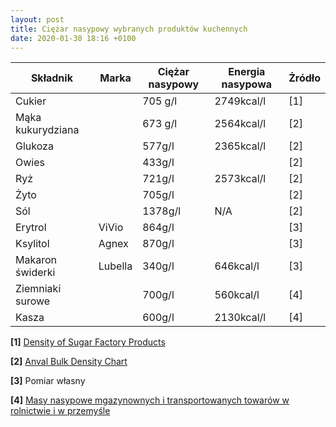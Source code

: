 ```yaml
---
layout: post
title: Ciężar nasypowy wybranych produktów kuchennych
date: 2020-01-30 18:16 +0100
---
```


|  Składnik         |  Marka  | Ciężar nasypowy |  Energia nasypowa | Żródło |
|-------------------|---------|-----------------|-------------------|--------|
| Cukier            |         | 705 g/l         | 2749kcal/l        | [1]    |
| Mąka kukurydziana |         |  673 g/l        | 2564kcal/l        | [2]    |
| Glukoza           |         |  577g/l         | 2365kcal/l        | [2]    |
| Owies             |         |  433g/l         |                   | [2]    |
| Ryż               |         | 721g/l          | 2573kcal/l        | [2]    |
| Żyto              |         | 705g/l          |                   | [2]    |
| Sól               |         |  1378g/l        | N/A               | [2]    |
|  Erytrol          | ViVio   |  864g/l         |                   | [3]    |
|  Ksylitol         | Agnex   |  870g/l         |                   | [3]    |
|  Makaron świderki | Lubella | 340g/l          | 646kcal/l         | [3]    |
| Ziemniaki surowe  |         |  700g/l         | 560kcal/l         | [4]    |
|  Kasza            |         | 600g/l          | 2130kcal/l        | [4]    |



**[1]** [Density of Sugar Factory Products](http://www.sugartech.co.za/density/index.php)

**[2]** [Anval Bulk Density Chart](http://www.anval.net/downloads/bulk%20density%20chart.pdf)

**[3]** Pomiar własny

**[4]** [Masy nasypowe mgazynownych i transportowanych towarów w rolnictwie i w przemyśle](http://www.zbiorniki-silosy.pl/masy-nasypowe.html)
